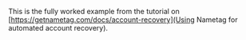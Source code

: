 This is the fully worked example from the tutorial on [https://getnametag.com/docs/account-recovery](Using Nametag for automated account recovery).
